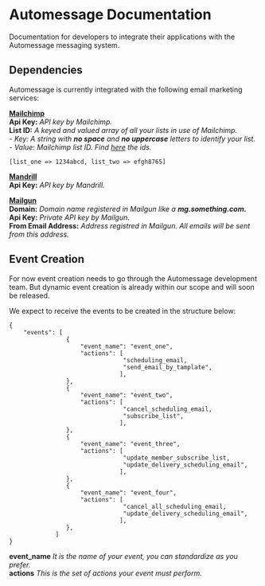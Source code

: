 # Automessage Documentation

Documentation for developers to integrate their applications with the Automessage messaging system.


## Dependencies
Automessage is currently integrated with the following email marketing services:

[**Mailchimp**](https://mailchimp.com)<br>
**Api Key:** *API key by Mailchimp.*<br>
**List ID:** *A keyed and valued array of all your lists in use of Mailchimp.<br>
              - Key: A string with <b>no space</b> and <b>no uppercase</b> letters to identify your list.<br>
              - Value: Mailchimp list ID. Find [here](http://kb.mailchimp.com/lists/managing-subscribers/find-your-list-id) the ids.*<br>
```
[list_one => 1234abcd, list_two => efgh8765]
```
[**Mandrill**](https://mandrill.com)<br>
**Api Key:** *API key by Mandrill.*<br>

[**Mailgun**](https://mailgun.com)<br>
**Domain:** *Domain name registered in Mailgun like a* <i><b>mg.something.com.</b></i><br>
**Api Key:** *Private API key by Mailgun.*<br>
**From Email Address:** *Address registred in Mailgun. All emails will be sent from this address.*<br>

## Event Creation
For now event creation needs to go through the Automessage development team. But dynamic event creation is already within our scope and will soon be released.<br>

We expect to receive the events to be created in the structure below:
```
{
    "events": [
                {
                    "event_name": "event_one",
                    "actions": [
                                "scheduling_email,
                                "send_email_by_tamplate",
                               ],
                },
                {
                    "event_name": "event_two",
                    "actions": [
                                "cancel_scheduling_email,
                                "subscribe_list",
                               ],
                },
                {
                    "event_name": "event_three",
                    "actions": [
                                "update_member_subscribe_list,
                                "update_delivery_scheduling_email",
                               ],
                },
                {
                    "event_name": "event_four",
                    "actions": [
                                "cancel_all_scheduling_email,
                                "update_delivery_scheduling_email",
                               ],
                },
             ]
}
```
**event_name** <i>It is the name of your event, you can standardize as you prefer.</i><br>
**actions** <i>This is the set of actions your event must perform.</i><br>

 

 






